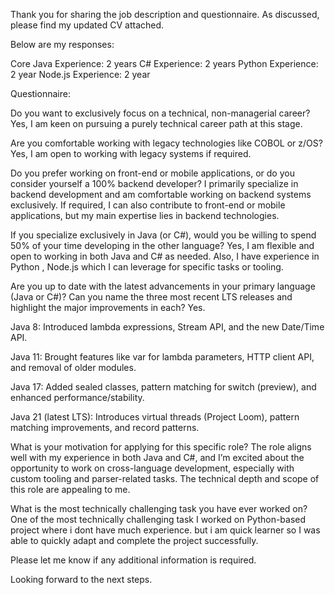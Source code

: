 Thank you for sharing the job description and questionnaire. As discussed, please find my updated CV attached.

Below are my responses:

Core Java Experience: 2 years
C# Experience: 2 years
Python Experience: 2 year
Node.js Experience: 2 year


Questionnaire:

Do you want to exclusively focus on a technical, non-managerial career?
Yes, I am keen on pursuing a purely technical career path at this stage.

Are you comfortable working with legacy technologies like COBOL or z/OS?
Yes, I am open to working with legacy systems if required.

Do you prefer working on front-end or mobile applications, or do you consider yourself a 100% backend developer?
I primarily specialize in backend development and am comfortable working on backend systems exclusively. If required, I can also contribute to front-end or mobile applications, but my main expertise lies in backend technologies.

If you specialize exclusively in Java (or C#), would you be willing to spend 50% of your time developing in the other language?
Yes, I am flexible and open to working in both Java and C# as needed.
Also, I have experience in Python , Node.js which I can leverage for specific tasks or tooling.

Are you up to date with the latest advancements in your primary language (Java or C#)? Can you name the three most recent LTS releases and highlight the major improvements in each?
Yes.

Java 8: Introduced lambda expressions, Stream API, and the new Date/Time API.

Java 11: Brought features like var for lambda parameters, HTTP client API, and removal of older modules.

Java 17: Added sealed classes, pattern matching for switch (preview), and enhanced performance/stability.

Java 21 (latest LTS): Introduces virtual threads (Project Loom), pattern matching improvements, and record patterns.

What is your motivation for applying for this specific role?
The role aligns well with my experience in both Java and C#, and I’m excited about the opportunity to work on cross-language development, especially with custom tooling and parser-related tasks. The technical depth and scope of this role are appealing to me.

What is the most technically challenging task you have ever worked on?
One of the most technically challenging task I worked on Python-based project where i dont have much experience. but i am quick learner so I was able to quickly adapt and complete the project successfully. 


Please let me know if any additional information is required.

Looking forward to the next steps.